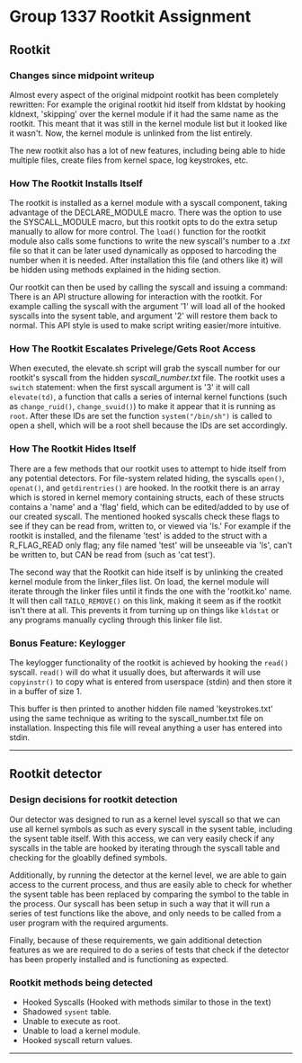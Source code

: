 # Group 1337 Rootkit Assignment

## Rootkit

### Changes since midpoint writeup

Almost every aspect of the original midpoint rootkit has been completely
rewritten: For example the original rootkit hid itself from kldstat by hooking
kldnext, 'skipping' over the kernel module if it had the same name as the
rootkit. This meant that it was still in the kernel module list but it looked
like it wasn't. Now, the kernel module is unlinked from the list entirely.

The new rootkit also has a lot of new features, including being able to hide
multiple files, create files from kernel space, log keystrokes, etc.

### How The Rootkit Installs Itself

The rootkit is installed as a kernel module with a syscall component, taking
advantage of the DECLARE_MODULE macro. There was the option to use the
SYSCALL_MODULE macro, but this rootkit opts to do the extra setup manually to
allow for more control. The `load()` function for the rootkit module also calls
some functions to write the new syscall's number to a _.txt_ file so that it
can be later used dynamically as opposed to harcoding the number when it is
needed. After installation this file (and others like it) will be hidden using
methods explained in the hiding section.

Our rootkit can then be used by calling the syscall and issuing a command:
There is an API structure allowing for interaction with the rootkit. For
example calling the syscall with the argument '1' will load all of the hooked
syscalls into the sysent table, and argument '2' will restore them back to
normal. This API style is used to make script writing easier/more intuitive.

### How The Rootkit Escalates Privelege/Gets Root Access

When executed, the elevate.sh script will grab the syscall number for our
rootkit's syscall from the hidden _syscall\_number.txt_ file. The rootkit uses
a `switch` statement: when the first syscall argument is '3' it will call
`elevate(td)`, a function that calls a series of internal kernel functions
(such as `change_ruid()`, `change_svuid()`) to make it appear that it is
running as `root`. After these IDs are set the function `system("/bin/sh")` is
called to open a shell, which will be a root shell because the IDs are set
accordingly.

### How The Rootkit Hides Itself

There are a few methods that our rootkit uses to attempt to hide itself from
any potential detectors. For file-system related hiding, the syscalls `open()`,
`openat()`, and `getdirentries()` are hooked. In the rootkit there is an array
which is stored in kernel memory containing structs, each of these structs
contains a 'name' and a 'flag' field, which can be edited/added to by use of
our created syscall. The mentioned hooked syscalls check these flags to see if
they can be read from, written to, or viewed via 'ls.' For example if the
rootkit is installed, and the filename 'test' is added to the struct with a
R_FLAG_READ only flag; any file named 'test' will be unseeable via 'ls', can't
be written to, but CAN be read from (such as 'cat test').

The second way that the Rootkit can hide itself is by unlinking the created
kernel module from the linker_files list. On load, the kernel module will
iterate through the linker files until it finds the one with the 'rootkit.ko'
name. It will then call `TAILQ_REMOVE()` on this link, making it seem as if
the rootkit isn't there at all. This prevents it from turning up on things like
`kldstat` or any programs manually cycling through this linker file list.

### Bonus Feature: Keylogger

The keylogger functionality of the rootkit is achieved by hooking the `read()`
syscall. `read()` will do what it usually does, but afterwards it will use
`copyinstr()` to copy what is entered from userspace (stdin) and then store it
in a buffer of size 1.

This buffer is then printed to another hidden file named 'keystrokes.txt' using
the same technique as writing to the syscall_number.txt file on installation.
Inspecting this file will reveal anything a user has entered into stdin.

---

## Rootkit detector

### Design decisions for rootkit detection
Our detector was designed to run as a kernel level syscall so that we can use
all kernel symbols as such as every syscall in the sysent table, including the
sysent table itself. With this access, we can very easily check if any syscalls
in the table are hooked by iterating through the syscall table and checking for
the gloablly defined symbols.

Additionally, by running the detector at the kernel level, we are able to gain
access to the current process, and thus are easily able to check for whether
the sysent table has been replaced by comparing the symbol to the table in the
process. Our syscall has been setup in such a way that it will run a series of
test functions like the above, and only needs to be called from a user program
with the required arguments.

Finally, because of these requirements, we gain additional detection features
as we are required to do a series of tests that check if the detector has been
properly installed and is functioning as expected.

### Rootkit methods being detected
* Hooked Syscalls (Hooked with methods similar to those in the text)
* Shadowed `sysent` table.
* Unable to execute as root.
* Unable to load a kernel module.
* Hooked syscall return values.

---
